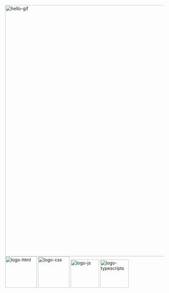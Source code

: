 <img src="https://i.imgur.com/QeVnm5K.gif" width="800px" alt="hello-gif"/>
<div>
<img src="https://cdn.jsdelivr.net/gh/devicons/devicon@latest/icons/html5/html5-plain-wordmark.svg" width="100px" alt="logo-html" />
<img src="https://cdn.jsdelivr.net/gh/devicons/devicon@latest/icons/css3/css3-plain-wordmark.svg" width="100px" alt="logo-css" />
<img src="https://cdn.jsdelivr.net/gh/devicons/devicon@latest/icons/javascript/javascript-plain.svg" width="90px"alt="logo-js" />
<img src="https://cdn.jsdelivr.net/gh/devicons/devicon@latest/icons/typescript/typescript-original.svg" width="90px"alt="logo-typescripts"/>
</div>

